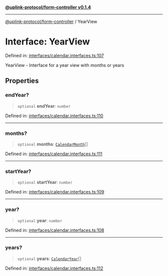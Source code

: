[**@uplink-protocol/form-controller v0.1.4**](../README.md)

***

[@uplink-protocol/form-controller](../globals.md) / YearView

# Interface: YearView

Defined in: [interfaces/calendar.interfaces.ts:107](https://github.com/jmkcoder/uplink-protocol-calendar/blob/90165c1152662e28e3c591acea1b996d16646319/src/interfaces/calendar.interfaces.ts#L107)

YearView - Interface for a year view with months or years

## Properties

### endYear?

> `optional` **endYear**: `number`

Defined in: [interfaces/calendar.interfaces.ts:110](https://github.com/jmkcoder/uplink-protocol-calendar/blob/90165c1152662e28e3c591acea1b996d16646319/src/interfaces/calendar.interfaces.ts#L110)

***

### months?

> `optional` **months**: [`CalendarMonth`](CalendarMonth.md)[]

Defined in: [interfaces/calendar.interfaces.ts:111](https://github.com/jmkcoder/uplink-protocol-calendar/blob/90165c1152662e28e3c591acea1b996d16646319/src/interfaces/calendar.interfaces.ts#L111)

***

### startYear?

> `optional` **startYear**: `number`

Defined in: [interfaces/calendar.interfaces.ts:109](https://github.com/jmkcoder/uplink-protocol-calendar/blob/90165c1152662e28e3c591acea1b996d16646319/src/interfaces/calendar.interfaces.ts#L109)

***

### year?

> `optional` **year**: `number`

Defined in: [interfaces/calendar.interfaces.ts:108](https://github.com/jmkcoder/uplink-protocol-calendar/blob/90165c1152662e28e3c591acea1b996d16646319/src/interfaces/calendar.interfaces.ts#L108)

***

### years?

> `optional` **years**: [`CalendarYear`](CalendarYear.md)[]

Defined in: [interfaces/calendar.interfaces.ts:112](https://github.com/jmkcoder/uplink-protocol-calendar/blob/90165c1152662e28e3c591acea1b996d16646319/src/interfaces/calendar.interfaces.ts#L112)
